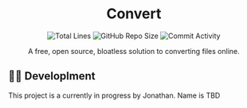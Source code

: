 <h1 align="center">Convert</h1>

<p align="center">
<img src="https://img.shields.io/tokei/lines/github/JonZavialov/convert?color=lightgray" alt="Total Lines" />
<img src="https://img.shields.io/github/repo-size/JonZavialov/convert?color=lightgray&logo=GitHub" alt="GitHub Repo Size" />
<img src="https://img.shields.io/github/commit-activity/m/JonZavialov/convert?color=lightgray&logo=GitHub" alt="Commit Activity" />
</p>

<p align="center">A free, open source, bloatless solution to converting files online.</p>

## 👨‍💻 Developlment

This project is a currently in progress by Jonathan. Name is TBD